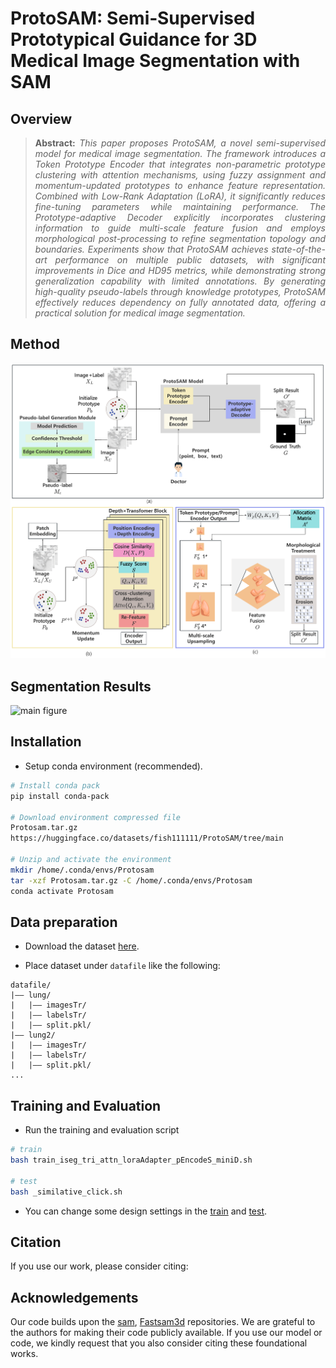 # ProtoSAM: Semi‑Supervised Prototypical Guidance for 3D Medical Image Segmentation with SAM

## Overview

> **<p align="justify"> Abstract:** *This paper proposes ProtoSAM, a novel semi-supervised model for medical image segmentation. The framework introduces a Token Prototype Encoder that integrates non-parametric prototype clustering with attention mechanisms, using fuzzy assignment and momentum-updated prototypes to enhance feature representation. Combined with Low-Rank Adaptation (LoRA), it significantly reduces fine-tuning parameters while maintaining performance. The Prototype-adaptive Decoder explicitly incorporates clustering information to guide multi-scale feature fusion and employs morphological post-processing to refine segmentation topology and boundaries. Experiments show that ProtoSAM achieves state-of-the-art performance on multiple public datasets, with significant improvements in Dice and HD95 metrics, while demonstrating strong generalization capability with limited annotations. By generating high-quality pseudo-labels through knowledge prototypes, ProtoSAM effectively reduces dependency on fully annotated data, offering a practical solution for medical image segmentation.* </p>

## Method

![main figure](image/model.png)

## Segmentation Results
![main figure](image/image.png)

## Installation 
* Setup conda environment (recommended).
```bash
# Install conda pack
pip install conda-pack

# Download environment compressed file
Protosam.tar.gz
https://huggingface.co/datasets/fish111111/ProtoSAM/tree/main

# Unzip and activate the environment
mkdir /home/.conda/envs/Protosam
tar -xzf Protosam.tar.gz -C /home/.conda/envs/Protosam
conda activate Protosam
```

## Data preparation

* Download the dataset [here](https://huggingface.co/datasets/fish111111/ProtoSAM/tree/main).

* Place dataset under `datafile` like the following:
```
datafile/
|–– lung/
|   |–– imagesTr/
|   |–– labelsTr/
|   |–– split.pkl/
|–– lung2/
|   |–– imagesTr/
|   |–– labelsTr/
|   |–– split.pkl/
...
```

## Training and Evaluation
* Run the training and evaluation script

```bash
# train
bash train_iseg_tri_attn_loraAdapter_pEncodeS_miniD.sh

# test
bash _similative_click.sh
```
* You can change some design settings in the [train](https://github.com/yuzhiming21/ProtoSAM/blob/main/train_iseg_tri_attn_loraAdapter_pEncodeS_miniD.sh) and [test](https://github.com/yuzhiming21/ProtoSAM/blob/main/_similative_click.sh).

## Citation
If you use our work, please consider citing:


## Acknowledgements

Our code builds upon the [sam](https://github.com/facebookresearch/segment-anything), [Fastsam3d](https://github.com/arcadelab/FastSAM3D) repositories. We are grateful to the authors for making their code publicly available. If you use our model or code, we kindly request that you also consider citing these foundational works.
